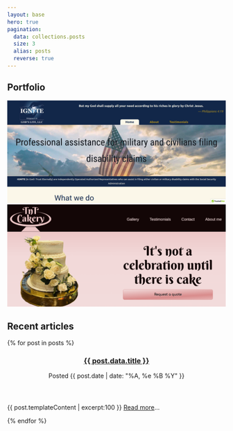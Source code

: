 ```yaml
---
layout: base
hero: true
pagination:
  data: collections.posts
  size: 3
  alias: posts
  reverse: true
---
```


## Portfolio

<div class="even-columns">
<img src="/images/ignite.png" alt="">
<img src="/images/tntcakery.png" alt="">
</div>

## Recent articles

<div class="even-columns">
  {% for post in posts %}
  <article class="article">
    <header>
      <h3><a href="{{ post.url }}" class="brand">{{ post.data.title }}</a></h3>
      Posted
      <time datetime="{{ post.date | date: '%F' }}">
        {{ post.date | date: "%A, %e %B %Y" }}
      </time>
    </header>
    <p class="excerpt">
      {{ post.templateContent | excerpt:100 }}
      <a href="{{ post.url }}#main" class="readmore">Read more</a>...
    </p>
  </article>
  {% endfor %}
</div>
